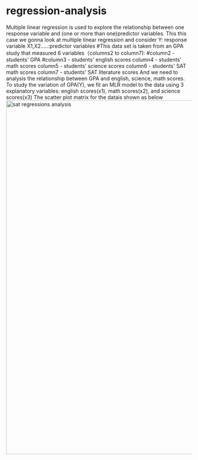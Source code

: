 # regression-analysis
Multiple linear regression is used to explore the relationship between one response variable and (one or more than one)predictor variables. This this case we gonna look at multiple linear regression and consider Y: response variable    X1,X2.....:predictor variables
#This data set is taken from an GPA study that measured 6 variables（columns2 to column7):
#column2 - students' GPA
#column3 - students' english scores
column4 - students' math scores
column5 - students' science scores
column6 - students' SAT math scores
column7 - students' SAT literature scores
And we need to analysis the relationship between GPA and english, science, math scores. 
To study the variation of GPA(Y), we fit an MLR model to the data using 3 explanatory variables: english scores(x1), math scores(x2), and science scores(x3)
The scatter plot matrix for the datais shown as below
<img width="960" alt="sat regressions analysis" src="https://user-images.githubusercontent.com/38774100/39390645-8b30c3aa-4a65-11e8-9f43-7040b74474c0.png">
